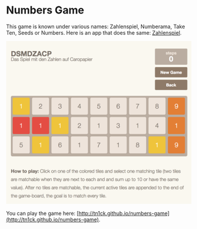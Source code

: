 # Numbers Game

This game is known under various names: Zahlenspiel, Numberama, Take Ten, Seeds or Numbers.
Here is an app that does the same: [Zahlenspiel](https://play.google.com/store/apps/details?id=com.kila.zahlenspielpro.lars&hl=de).

![Image of the game](./game.png)

You can play the game here: [http://tn1ck.github.io/numbers-game](http://tn1ck.github.io/numbers-game).
